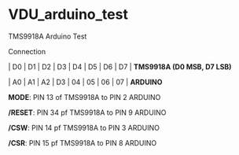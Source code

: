 # VDU_arduino_test
TMS9918A Arduino Test

Connection

| D0 | D1 | D2 | D3 | D4 | D5 | D6 | D7 |     **TMS9918A (D0 MSB, D7 LSB)**

| A0 | A1 | A2 | D3 | 04 | 05 | 06 | 07 |     **ARDUINO** 

**MODE**: PIN 13 of TMS9918A to PIN 2 ARDUINO

**/RESET**: PIN 34 pf TMS9918A to PIN 9 ARDUINO

**/CSW**: PIN 14 pf TMS9918A to PIN 3 ARDUINO

**/CSR**: PIN 15 pf TMS9918A to PIN 8 ARDUINO
